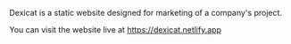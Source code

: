 Dexicat is a static website designed for marketing of a company's project.

You can visit the website live at https://dexicat.netlify.app

